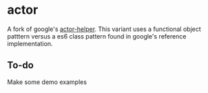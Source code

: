 # actor
 A fork of google's [actor-helper](https://github.com/PolymerLabs/actor-helpers). This variant uses a functional object patttern versus a es6 class pattern found in google's reference implementation.

 ## To-do
 Make some demo examples

